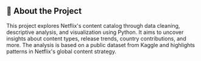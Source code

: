 ## 📖 About the Project

This project explores Netflix's content catalog through data cleaning, descriptive analysis, and visualization using Python. It aims to uncover insights about content types, release trends, country contributions, and more. The analysis is based on a public dataset from Kaggle and highlights patterns in Netflix's global content strategy.
